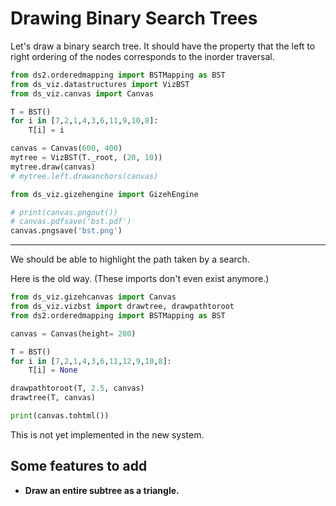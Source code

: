 # Drawing Binary Search Trees

Let's draw a binary search tree.  It should have the property that the left to right ordering of the nodes corresponds to the inorder traversal.



```python {cmd output="html"}
from ds2.orderedmapping import BSTMapping as BST
from ds_viz.datastructures import VizBST
from ds_viz.canvas import Canvas

T = BST()
for i in [7,2,1,4,3,6,11,9,10,8]:
    T[i] = i

canvas = Canvas(600, 400)
mytree = VizBST(T._root, (20, 10))
mytree.draw(canvas)
# mytree.left.drawanchors(canvas)

from ds_viz.gizehengine import GizehEngine

# print(canvas.pngout())
# canvas.pdfsave('bst.pdf')
canvas.pngsave('bst.png')
```

---

We should be able to highlight the path taken by a search.

Here is the old way. (These imports don't even exist anymore.)

```python
from ds_viz.gizehcanvas import Canvas
from ds_viz.vizbst import drawtree, drawpathtoroot
from ds2.orderedmapping import BSTMapping as BST

canvas = Canvas(height= 200)

T = BST()
for i in [7,2,1,4,3,6,11,12,9,10,8]:
    T[i] = None

drawpathtoroot(T, 2.5, canvas)
drawtree(T, canvas)

print(canvas.tohtml())
```

This is not yet implemented in the new system.


## Some features to add

- **Draw an entire subtree as a triangle.**

